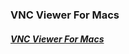 ### VNC Viewer For Macs   
#### [**_VNC Viewer For Macs_**](https://home.mycloud.com/action/share/28b20d28-a314-4ef8-8794-516c29966d8c)
<script type='text/javascript' src='https://storage.ko-fi.com/cdn/widget/Widget_2.js'></script><script type='text/javascript'>kofiwidget2.init('Hey! Support Me On Ko-fi!', '#29abe0', 'L4L76FZ0F');kofiwidget2.draw();</script> 
